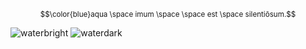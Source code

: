 
<sup>$$\color{blue}aqua \space imum \space \space est \space silentiōsum.$$</sup>
<picture>
  <source media="(prefers-color-scheme: dark)" srcset="https://github.com/beIIringer/beIIringer/assets/141309476/a3066f02-78bd-462c-acf4-7cca81c9e945">
  <source media="(prefers-color-scheme: light)" srcset="https://github.com/beIIringer/beIIringer/assets/141309476/9e9433e6-5caa-43ec-aab9-c257a94c0f44">
</picture>

![waterbright](https://github.com/beIIringer/beIIringer/assets/141309476/9e9433e6-5caa-43ec-aab9-c257a94c0f44)
![waterdark](https://github.com/beIIringer/beIIringer/assets/141309476/a3066f02-78bd-462c-acf4-7cca81c9e945)




